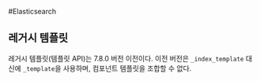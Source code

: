 #Elasticsearch 

## 레거시 템플릿
레거시 템플릿(템플릿 API)는 7.8.0 버전 이전이다. 이전 버전은 `_index_template` 대신에 `_template`을 사용하며, 컴포넌트 템플릿을 조합할 수 없다.